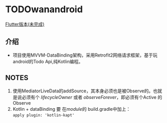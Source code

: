 TODOwanandroid
======
[Flutter版本(未完成)](https://github.com/AqrLei/todo_flutter)  

介绍
------
   - 项目使用MVVM-DataBinding架构，采用Retrofit2网络请求框架，基于玩android的Todo Api,纯Kotlin编程。

NOTES
-----
   1. 使用MediatorLiveData的addSource，其本身必须也是被Observe的。也就是说必须有个
   *lifecycleOwner* 或者 *observeForever*，即必须有个Active 的Observe
   2. Kotlin + dataBinding 要 在*module*的 build.gradle中加上： <br>
   ` apply plugin: 'kotlin-kapt' `
   
   